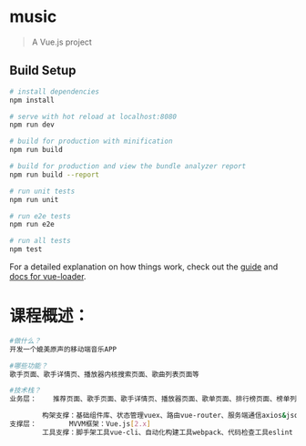 # music

> A Vue.js project

## Build Setup

``` bash
# install dependencies
npm install

# serve with hot reload at localhost:8080
npm run dev

# build for production with minification
npm run build

# build for production and view the bundle analyzer report
npm run build --report

# run unit tests
npm run unit

# run e2e tests
npm run e2e

# run all tests
npm test
```

For a detailed explanation on how things work, check out the [guide](http://vuejs-templates.github.io/webpack/) and [docs for vue-loader](http://vuejs.github.io/vue-loader).

# 课程概述：

``` bash
#做什么？
开发一个媲美原声的移动端音乐APP

#哪些功能？
歌手页面、歌手详情页、播放器内核搜索页面、歌曲列表页面等

#技术栈？
业务层：	推荐页面、歌手页面、歌手详情页、播放器页面、歌单页面、排行榜页面、榜单列表页、搜索页面、歌曲列表页、用户中心页

		构架支撑：基础组件库、状态管理vuex、路由vue-router、服务端通信axios&jsonp、第三方插件
支撑层：		MVVM框架：Vue.js[2.x]
		工具支撑：脚手架工具vue-cli、自动化构建工具webpack、代码检查工具eslint（忽略）
```
